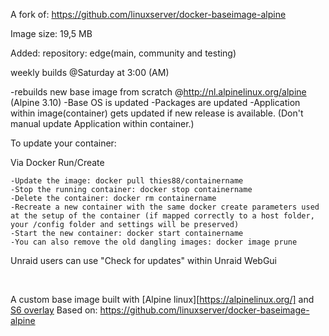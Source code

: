 A fork of: https://github.com/linuxserver/docker-baseimage-alpine

Image size: 19,5 MB

Added: repository: edge(main, community and testing)

weekly builds @Saturday at 3:00 (AM)

-rebuilds new base image from scratch @http://nl.alpinelinux.org/alpine (Alpine 3.10)
	-Base OS is updated
	-Packages are updated
	-Application within image(container) gets updated if new release is available. (Don't manual update Application within container.)

To update your container:

Via Docker Run/Create

    -Update the image: docker pull thies88/containername
    -Stop the running container: docker stop containername
    -Delete the container: docker rm containername
    -Recreate a new container with the same docker create parameters used at the setup of the container (if mapped correctly to a host folder, your /config folder and settings will be preserved)
    -Start the new container: docker start containername
    -You can also remove the old dangling images: docker image prune

Unraid users can use "Check for updates" within Unraid WebGui

&nbsp;

A custom base image built with [Alpine linux][https://alpinelinux.org/] and [S6 overlay](https://github.com/just-containers/s6-overlay) Based on: https://github.com/linuxserver/docker-baseimage-alpine

